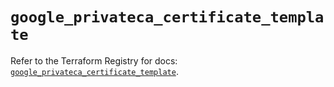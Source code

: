 # `google_privateca_certificate_template`

Refer to the Terraform Registry for docs: [`google_privateca_certificate_template`](https://registry.terraform.io/providers/hashicorp/google-beta/6.32.0/docs/resources/google_privateca_certificate_template).
